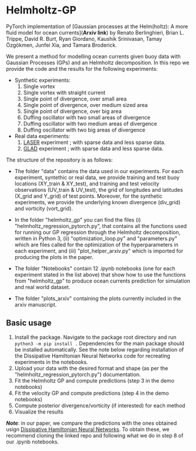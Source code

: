 # Helmholtz-GP

PyTorch implementation of [Gaussian processes at the Helm(holtz): A more fluid model for ocean currents](**Arxiv link**) by Renato Berlinghieri, Brian L. Trippe, David R. Burt, Ryan Giordano,
Kaushik Srinivasan, Tamay Özgökmen, Junfei Xia, and Tamara Broderick. 

We present a method for modelling ocean currents given buoy data with Gaussian Processes (GPs) and an Helmholtz decomposition. In this repo we provide the code and the results for the following experiments:
- Synthetic experiments: 
    1. Single vortex
    2. Single vortex with straight current 
    3. Single point of divergence, over small area
    4. Single point of divergence, over medium sized area
    5. Single point of divergence, over big area
    6. Duffing oscillator with two small areas of divergence
    7. Duffing oscillator with two medium areas of divergence
    8. Duffing oscillator with two big areas of divergence
- Real data experiments:
    1. [LASER](http://carthe.org/laser/) experiment ; with sparse data and less sparse data.
    2. [GLAD](http://carthe.org/glad/) experiment ; with sparse data and less sparse data.

The structure of the repository is as follows:

- The folder "data" contains the data used in our experiments. For each experiment, syntethic or real data, we provide training and test buoy locations (XY_train & XY_test), and training and test velocity observations (UV_train & UV_test), the grid of longitudes and latitudes (X_grid and Y_grid) of test points. Moreover, for the synthetic experiments, we provide the underlying known divergence (div_grid) and vorticity (vort_grid).

- In the folder "helmholtz_gp" you can find the files (i) "helmholtz_regression_pytorch.py", that contains all the functions used for running our GP regression through the Helmholtz decomposition, written in Python 3, (ii) "optimization_loop.py" and "parameters.py" which are files called for the optimization of the hyperparameters in each experiment, and (iii) "plot_helper_arxiv.py" which is imported for producing the plots in the paper.

- The folder "Notebooks" contain 12 .ipynb notebooks (one for each experiment stated in the list above) that show how to use the functions from "helmholtz_gp" to produce ocean currents prediction for simulation and real world dataset. 

- The folder "plots_arxiv" containing the plots currently included in the arxiv manuscript. 

## Basic usage

1. Install the package. Navigate to the package root directory and run `python3 -m pip install .` Dependencies for the main package should be installed automatically. See the note below regarding installation of the Dissipative Hamiltonian Neural Networks code for recreating experiments in the notebooks. 
2. Upload your data with the desired format and shape (as per the "helmholtz_regression_pytorch.py") documentation. 
3. Fit the Helmholtz GP and compute predictions (step 3 in the demo notebooks)
4. Fit the velocity GP and compute predictions (step 4 in the demo notebooks)
5. Compute posterior divergence/vorticity (if interested) for each method
6. Visualize the results

***Note***: in our paper, we compare the predictions with the ones obtained usign [Dissipative Hamiltonian Neural Networks](https://github.com/greydanus/dissipative_hnns). To obtain these, we recommend cloning the linked repo and following what we do in step 8 of our .ipynb notebooks.    


 
